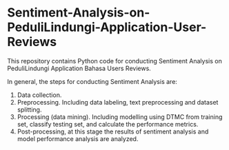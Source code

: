 # Sentiment-Analysis-on-PeduliLindungi-Application-User-Reviews
This repository contains Python code for conducting Sentiment Analysis on PeduliLindungi Application Bahasa Users Reviews.

In general, the steps for conducting Sentiment Analysis are:
1)	Data collection. 
2)	Preprocessing. Including data labeling, text preprocessing and dataset splitting.
3)	Processing (data mining). Including modelling using DTMC from training set, classify testing set, and calculate the performance metrics.
4)	Post-processing, at this stage the results of sentiment analysis and model performance analysis are analyzed.
